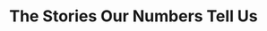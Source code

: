 ---
layout: interior
title: The Stories Our Numbers Tell Us
speaker: Ted Kriwiel
permalink: ted-kriwiel
image: img/20180330/tedKriwiel.jpg
event: 20180330
video: WW6IKFqyl_Y
favorite: The Mediterranean food. (Close second - Freddy's)
about: Ted Kriwiel is the founder of Lion Graph - a business intelligence agency that helps companies use data to measure impact and tell stories. He graduated from Wichita State’s entrepreneurship program in 2012 and has been involved in the local startup community ever since. He's a home-grown Kansan who currently lives in Wichita, where he enjoys going on long walks with his wife, Ellie, and their dog “Maebe.”
twitter: tedkriwiel
facebook: 
instagram: 
linkedin: 
google: 
website: 
email: ted@liongraph.co
telephone: 
---